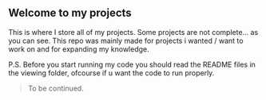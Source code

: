 ## Welcome to my projects 

This is where I store all of my projects. Some projects are not complete... as you can see. 
This repo was mainly made for projects i wanted / want to work on and for expanding my knowledge.

P.S. Before you start running my code you should read the README files in the viewing folder, ofcourse if u want the code to run properly.
> To be continued.
